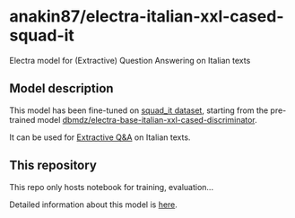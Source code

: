 # anakin87/electra-italian-xxl-cased-squad-it
Electra model for (Extractive) Question Answering on Italian texts

## Model description
This model has been fine-tuned on [squad_it dataset](https://huggingface.co/datasets/squad_it), starting from the pre-trained model [dbmdz/electra-base-italian-xxl-cased-discriminator](https://huggingface.co/dbmdz/electra-base-italian-xxl-cased-discriminator).

It can be used for [Extractive Q&A](https://huggingface.co/tasks/question-answering) on Italian texts.

## This repository

This repo only hosts notebook for training, evaluation...

Detailed information about this model is [here](https://huggingface.co/anakin87/electra-italian-xxl-cased-squad-it).
